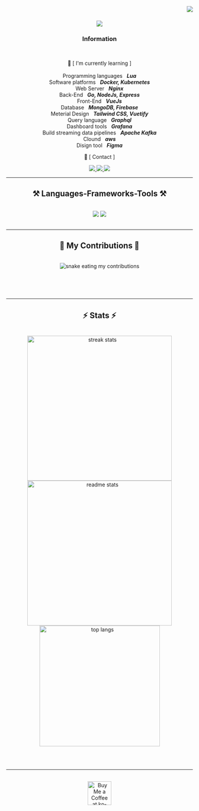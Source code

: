 <img align="right" src="https://visitor-badge.laobi.icu/badge?page_id=jaraboiii.jaraboiii" />

<h1 align="center">
    <img src="https://readme-typing-svg.herokuapp.com/?font=Righteous&size=35&center=true&vCenter=true&width=500&height=70&duration=4000&lines=Hi+There!+👋;+I'm+jaraboiii;" />
</h1>

<h3 align="center">Information</h3>

<br/>

<div align="center">
    
🌱 [ I'm currently learning ] </br></br>
Programming languages &nbsp; <i>**Lua**</i> </br>
Software platforms &nbsp; <i>**Docker, Kubernetes**</i> </br>
Web Server &nbsp; <i>**Nginx**</i> </br>
Back-End &nbsp; <i>**Go, NodeJs, Express**</i> </br>
Front-End &nbsp; <i>**VueJs**</i> </br>
Database &nbsp; <i>**MongoDB, Firebase**</i> </br>
Meterial Design &nbsp; <i>**Tailwind CSS, Vuetify**</i> </br>
Query language &nbsp; <i>**Graphql**</i> </br>
Dashboard tools &nbsp; <i>**Grafana**</i> </br>
Build streaming data pipelines &nbsp; <i>**Apache Kafka**</i> </br>
Clound &nbsp; <i>**aws**</i> </br>
Disign tool &nbsp; <i>**Figma**</i> </br>

💬 [ Contact ]

 </div>
 
<div align="center"> 
  <a href="https://www.facebook.com/J4RaBee/" target="_blank">
    <img src="https://img.shields.io/badge/Facebook-1877F2?style=for-the-badge&logo=facebook&logoColor=white" target="_blank" />
  </a>
  <a href="https://www.youtube.com/@JARABEEII/videos" target="_blank">
    <img src="https://img.shields.io/badge/YouTube-FF0000?style=for-the-badge&logo=youtube&logoColor=white" target="_blank" />
  </a>
  <a href="https://www.instagram.com/n.ninnina/" target="_blank">
     <img src="https://img.shields.io/badge/Instagram-E4405F?style=for-the-badge&logo=instagram&logoColor=white" target="_blank" />
  </a>
</div>

 <hr/>
 
<h2 align="center">⚒️ Languages-Frameworks-Tools ⚒️</h2>
<br/>
<div align="center">
    <img src="https://skillicons.dev/icons?i=vscode,postman,arduino,bash,discord,git,github,ps,pr,windows" />
    <img src="https://skillicons.dev/icons?i=sql,php,bootstrap,c,css,dart,flutter,html,js,mysql,nodejs,js,npm,php" /><br>
</div>

<br/>
<hr/>

<div align="center">
  <h2>🐍 My Contributions 🐍</h2>
  <br>
  <img alt="snake eating my contributions" src="https://raw.githubusercontent.com/jaraboiii/jaraboiii/output/github-contribution-grid-snake.svg" />
  
  <br/><br/><br/>
</div>

<hr/>

<h2 align="center">⚡ Stats ⚡</h2>
<br>
<div align=center>
  <img width=390 src="https://github-readme-streak-stats-salesp07.vercel.app/?user=salesp07&count_private=true&theme=react&border_radius=10" alt="streak stats"/>
  <img width=390 src="https://github-readme-stats-salesp07.vercel.app/api?username=salesp07&count_private=true&show_icons=true&theme=react&rank_icon=github&border_radius=10" alt="readme stats" />
  <br/>
  <img width=325 align="center" src="https://github-readme-stats-salesp07.vercel.app/api/top-langs/?username=salesp07&hide=HTML&langs_count=8&layout=compact&theme=react&border_radius=10&size_weight=0.5&count_weight=0.5&exclude_repo=github-readme-stats" alt="top langs" />
</div>

<br/><br/>

<hr/>

<br/>

<div align="center">
<a href='https://ko-fi.com/V7V4RAK9C' target='_blank'><img height='64' style='border:0px;height:64px;' src='https://storage.ko-fi.com/cdn/kofi1.png?v=3' border='0' alt='Buy Me a Coffee at ko-fi.com' /></a>
</div>

<br/>

